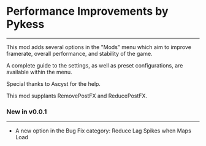 # Performance Improvements by Pykess
------------------------------------

This mod adds several options in the "Mods" menu which aim to improve framerate, overall performance, and stability of the game.

A complete guide to the settings, as well as preset configurations, are available within the menu.

Special thanks to Ascyst for the help.

This mod supplants RemovePostFX and ReducePostFX.

### New in v0.0.1
-----------------

- A new option in the Bug Fix category: Reduce Lag Spikes when Maps Load
